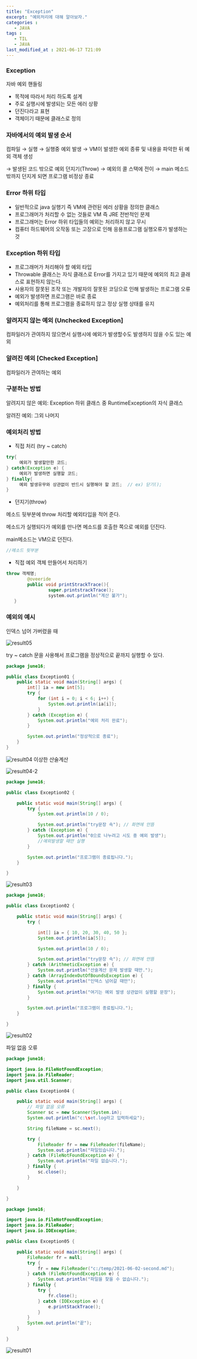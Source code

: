 ```yaml
---
title: "Exception"
excerpt: "예외처리에 대해 알아보자."
categories :
   - JAVA
tags :
   - TIL       
   - JAVA
last_modified_at : 2021-06-17 T21:09
---
```


### **Exception**

자바 예외 핸들링

- 목적에 따라서 처리 하도록 설계
- 주로 실행시에 발생되는 모든 에러 상황
- 던진다라고 표현
- 객체이기 때문에 클래스로 정의

### **자바에서의 예외 발생 순서**

컴파일 → 실행 → 실행중 예외 발생 → VM이 발생한 예외 종류 및 내용을 파악한 뒤 예외 객체 생성

→ 발생된 코드 밖으로 예외 던지기(Throw) → 예외의 콜 스택에 전이 → main 메소드 밖까지 던지게 되면 프로그램 비정상 종료

### **Error 하위 타입**

- 일반적으로 java 실행기 즉 VM에 관련된 에러 상황을 정의한 클래스
- 프로그래머가 처리할 수 없는 것들로 VM 즉 JRE 전반적인 문제
- 프로그래머는 Error 하위 타입들의 예외는 처리하지 않고 무시
- 컴퓨터 하드웨어의 오작동 또는 고장으로 인해 응용프로그램 실행오류가 발생하는 것

### **Exception 하위 타입**

- 프로그래머가 처리해야 할 예외 타입
- Throwable 클래스는 자식 클래스로 Error를 가지고 있기 때문에 예외의 최고 클래스로 표현하지 않는다.
- 사용자의 잘못된 조작 또는 개발자의 잘못된 코딩으로 인해 발생하는 프로그램 오류
- 예외가 발생하면 프로그램은 바로 종료
- 예외처리를 통해 프로그램을 종료하지 않고 정상 실행 상태를 유지

### **알려지지 않는 예외 (Unchecked Exception]**

컴파일러가 관여하지 않으면서 실행시에 예외가 발생할수도 발생하지 않을 수도 있는 예외

### **알려진 예외 [Checked Exception]**

컴파일러가 관여하는 예외

### **구분하는 방법**

알려지지 않은 예외: Exception 하위 클래스 중 RuntimeException의 자식 클래스

알려진 예외: 그외 나머지

### **예외처리 방법**

- 직접 처리 (try ~ catch)

```java
try{
	 예외가 발생할만한 코드;
} catch(Exception e) {
	 예외가 발생하면 실행할 코드;
} finally{
	 예외 발생유무와 상관없이 반드시 실행해야 할 코드;  // ex) 닫기();
}
```

- 던지기(throw)

메소드 뒷부분에 throw 처리할 예외타입을 적어 준다.

메소드가 실행되다가 예외를 만나면 메소드를 호출한 쪽으로 예외를 던진다.

main메소드는 VM으로 던진다.

```java
//메소드 뒷부분

```

- 직접 예외 객체 만들어서 처리하기

```java
throw 객체명;
		@oveeride
		public void printStrackTrace(){
				super.printstrackTrace();
				system.out.println("계산 불가");
   }

```

### **예외의 예시**

인덱스 넘어 가버렸을 때

![result05](/assets/result05.png)

try ~ catch 문을 사용해서 프로그램을 정상적으로  끝까지 실행할 수 있다.

```java
package june16;

public class Exception01 {
	public static void main(String[] args) {
		int[] ia = new int[5];
		try {
			for (int i = 0; i < 6; i++) {
				System.out.println(ia[i]);
			}
		} catch (Exception e) {
			System.out.println("예외 처리 완료");
		}

		System.out.println("정상적으로 종료");
	}
}
```

![result04](/assets/result04.png)
이상한 산술계산

![result04-2](/assets/result04-2.png)

```java
package june16;

public class Exception02 {

	public static void main(String[] args) {
		try {
			System.out.println(10 / 0);

			System.out.println("try문장 속"); // 화면에 안뜸
		} catch (Exception e) {
			System.out.println("0으로 나누려고 시도 중 예외 발생");
			//예외발생할 때만 실행
		}

		System.out.println("프로그램이 종료됩니다.");
	}

}
```

![result03](/assets/result03.png)

```java
package june16;

public class Exception02 {

	public static void main(String[] args) {
		try {

			int[] ia = { 10, 20, 30, 40, 50 };
			System.out.println(ia[5]);

			System.out.println(10 / 0);

			System.out.println("try문장 속"); // 화면에 안뜸
		} catch (ArithmeticException e) {
			System.out.println("산술계산 문제 발생할 때만.");
		} catch (ArrayIndexOutOfBoundsException e) {
			System.out.println("인덱스 넘어갈 때만");
		} finally {
			System.out.println("여기는 예외 발생 상관없이 실행할 문장");
		}

		System.out.println("프로그램이 종료됩니다.");
	}

}
```

![result02](/assets/result02.png)

파일 없음 오류

```java
package june16;

import java.io.FileNotFoundException;
import java.io.FileReader;
import java.util.Scanner;

public class Exception04 {

	public static void main(String[] args) {
		// 파일 없음 오류
		Scanner sc = new Scanner(System.in);
		System.out.println("c:\set.log라고 입력하세요");

		String fileName = sc.next();

		try {
			FileReader fr = new FileReader(fileName);
			System.out.println("파일있습니다.");
		} catch (FileNotFoundException e) {
			System.out.println("파일 없습니다.");
		} finally {
			sc.close();
		}

	}

}
```

```java
package june16;

import java.io.FileNotFoundException;
import java.io.FileReader;
import java.io.IOException;

public class Exception05 {

	public static void main(String[] args) {
		FileReader fr = null;
		try {
			fr = new FileReader("c:/temp/2021-06-02-second.md");
		} catch (FileNotFoundException e) {
			System.out.println("파일을 찾을 수 없습니다.");
		} finally {
			try {
				fr.close();
			} catch (IOException e) {
				e.printStackTrace();
			}
		}
		System.out.println("끝");
	}

}
```

![result01](/assets/result01.png)
